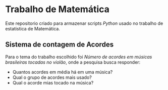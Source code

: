 # Trabalho de Matemática
Este repositorio criado para armazenar scripts *Python* usado no trabalho de estatistica de Matemática.

## Sistema de contagem de Acordes
Para o tema do trabalho escolhido foi *Número de acordes em músicas brasileiras tocadas no violão*, onde a pesquisa busca responder:
- Quantos acordes em média há em uma música?
- Qual o grupo de acordes mais usado?
- Qual o acorde mias tocado na música?
  
